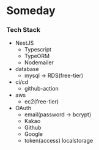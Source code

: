 # Someday

### Tech Stack
- NestJS
    - Typescript
    - TypeORM
    - Nodemailer
- database
    - mysql -> RDS(free-tier)
- ci/cd
    - github-action
- aws
    - ec2(free-tier)
- OAuth
    - email(password -> bcrypt)
    - Kakao
    - Github
    - Google
    - token(access) localstorage
